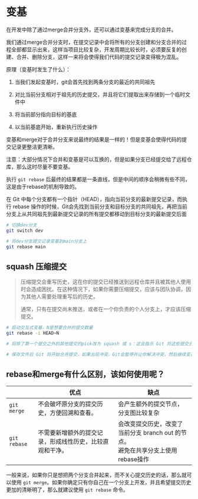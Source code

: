 # 变基

在开发中除了通过merge合并分支外，还可以通过变基来完成分支的合并。

我们通过merge合并分支时，在提交记录中会将所有的分支创建和分支合并的过程全部都显示出来，这样当项目比较复杂，开发周期比较长时，必须要反复的创建、合并、删除分支，这样一来将会使得我们代码的提交记录变得极为混乱。

原理（变基时发生了什么）：

1. 当我们发起变基时，git会首先找到两条分支的最近的共同祖先

2. 对比当前分支相对于祖先的历史提交，并且将它们提取出来存储到一个临时文件中

3. 将当前部分指向目标的基底

4. 以当前基底开始，重新执行历史操作




变基和merge对于合并分支来说最终的结果是一样的！但是变基会使得代码的提交记录更整洁更清晰。

注意：大部分情况下合并和变基是可以互换的，但是如果分支已经提交给了远程仓库，那么这时尽量不要变基。





执行 `git rebase` 后最终的结果都是一条直线，但是中间的顺序会稍微有些不同，这是由于rebase的机制导致的。

在 Git 中每个分支都有一个指针（HEAD），指向当前分支的最新提交记录，而执行 rebase 操作的时候，Git会先找到当前分支和目标分支的共同祖先，再把当前分支上从共同祖先到最新提交记录的所有提交都移动到目标分支的最新提交后面

```sh
# 切换dev分支
git switch dev

# 将dev分支提交记录变基到main分支上
git rebase main
```

## squash 压缩提交

> 压缩提交会重写历史，这在你的提交已经推送到远程仓库并且被其他人使用时会造成困扰。在这种情况下，如果你需要压缩提交，应该与团队协调，因为其他人需要处理重写后的历史。
>
> 通常，只有在提交尚未推送，或者在一个你负责的个人分支上，才应该压缩提交。

```sh
# 启动交互式变基，N是想要合并的提交数量
git rebase -i HEAD~N

# 将除了第一个提交之外的其他提交的pick改为 squash 或 s：这会指示 Git 将这些提交合并到它们上面的提交中。也可以使用 fixup 关键字代替 squash。

# 保存文件后 Git 将开始合并提交，如果出现冲突，Git会暂停并让你解决冲突，然后继续变基。


```



## rebase和merge有什么区别，该如何使用呢？

|              | 优点                                                     | 缺点                                                         |
| ------------ | -------------------------------------------------------- | ------------------------------------------------------------ |
| `git merge`  | 不会破坏原分支的提交历史，方便回溯和查看。               | 会产生额外的提交节点，分支图比较复杂                         |
| `git rebase` | 不需要新增额外的提交记录，形成线性历史，比较直观和干净。 | 会改变提交历史，改变了当前分支 branch out 的节点。<br />避免在共享分支上使用rebase操作 |

一般来说，如果你只是想把两个分支合并起来，而不关心提交历史的话，那么就可以使用 `git merge`。如果你确定只有你自己在一个分支上开发，并且希望提交历史更加的清晰明了，那么就建议使用 `git rebase` 命令。

